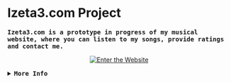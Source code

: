 # Izeta3.com Project

<samp>
  <b>
    Izeta3.com is a prototype in progress of my musical website, where you can listen to my songs, provide ratings and contact me.
  </b>
</samp>

<p align="center">
  <a href="https://yourwebsite.com">
    <img src="https://img.shields.io/badge/Enter%20the%20Website-White?style=for-the-badge&logo=web" alt="Enter the Website">
  </a>
</p>


<details>
<summary>
  <samp>
    <b>More Info</b>
  </samp>
</summary>
  
  ```python
# Copyright (c) 2024 Izeta3 . All rights reserved.
  ```

</details>
